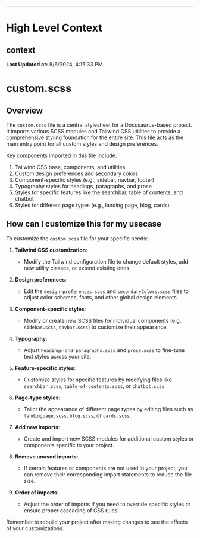 

---
# High Level Context
## context
**Last Updated at:** 8/6/2024, 4:15:33 PM

# custom.scss

## Overview

The `custom.scss` file is a central stylesheet for a Docusaurus-based project. It imports various SCSS modules and Tailwind CSS utilities to provide a comprehensive styling foundation for the entire site. This file acts as the main entry point for all custom styles and design preferences.

Key components imported in this file include:

1. Tailwind CSS base, components, and utilities
2. Custom design preferences and secondary colors
3. Component-specific styles (e.g., sidebar, navbar, footer)
4. Typography styles for headings, paragraphs, and prose
5. Styles for specific features like the searchbar, table of contents, and chatbot
6. Styles for different page types (e.g., landing page, blog, cards)

## How can I customize this for my usecase

To customize the `custom.scss` file for your specific needs:

1. **Tailwind CSS customization**: 
   - Modify the Tailwind configuration file to change default styles, add new utility classes, or extend existing ones.

2. **Design preferences**: 
   - Edit the `design-preferences.scss` and `secondaryColors.scss` files to adjust color schemes, fonts, and other global design elements.

3. **Component-specific styles**: 
   - Modify or create new SCSS files for individual components (e.g., `sidebar.scss`, `navbar.scss`) to customize their appearance.

4. **Typography**: 
   - Adjust `headings-and-paragraphs.scss` and `prose.scss` to fine-tune text styles across your site.

5. **Feature-specific styles**: 
   - Customize styles for specific features by modifying files like `searchbar.scss`, `table-of-contents.scss`, or `chatbot.scss`.

6. **Page-type styles**: 
   - Tailor the appearance of different page types by editing files such as `landingpage.scss`, `blog.scss`, or `cards.scss`.

7. **Add new imports**: 
   - Create and import new SCSS modules for additional custom styles or components specific to your project.

8. **Remove unused imports**: 
   - If certain features or components are not used in your project, you can remove their corresponding import statements to reduce the file size.

9. **Order of imports**: 
   - Adjust the order of imports if you need to override specific styles or ensure proper cascading of CSS rules.

Remember to rebuild your project after making changes to see the effects of your customizations.
